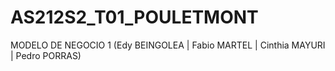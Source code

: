 # AS212S2_T01_POULETMONT
MODELO DE NEGOCIO 1 (Edy BEINGOLEA | Fabio MARTEL | Cinthia MAYURI | Pedro PORRAS)
